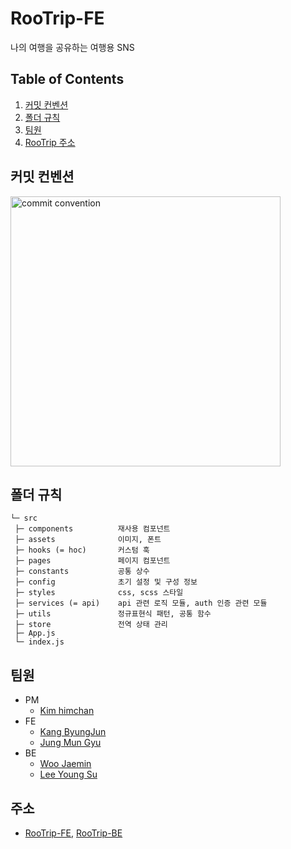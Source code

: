 # RooTrip-FE

나의 여행을 공유하는 여행용 SNS

## Table of Contents
1. <a href="#커밋-컨벤션">커밋 컨벤션</a> 
2. <a href="#폴더-규칙">폴더 규칙</a>
3. <a href="#팀원">팀원</a>
4. <a href="#주소">RooTrip 주소</a>

## 커밋 컨벤션
<img src="https://user-images.githubusercontent.com/44726494/222941077-0441e481-34ce-44d8-9673-7108840d09e6.png" alt="commit convention" width="432px" />

## 폴더 규칙
```
└─ src
 ├─ components          재사용 컴포넌트
 ├─ assets              이미지, 폰트
 ├─ hooks (= hoc)       커스텀 훅
 ├─ pages               페이지 컴포넌트
 ├─ constants           공통 상수
 ├─ config              초기 설정 및 구성 정보
 ├─ styles              css, scss 스타일
 ├─ services (= api)    api 관련 로직 모듈, auth 인증 관련 모듈
 ├─ utils               정규표현식 패턴, 공통 함수
 ├─ store               전역 상태 관리
 ├─ App.js
 └─ index.js
```

## 팀원
- PM
  - [Kim himchan](https://github.com/HmDol)
- FE
  - [Kang ByungJun](https://github.com/bangdori)
  - [Jung Mun Gyu](https://github.com/JungMunGyu)
- BE
  - [Woo Jaemin](https://github.com/WooJJam)
  - [Lee Young Su](https://github.com/youngsu5582)

## 주소
- [RooTrip-FE,](https://github.com/JungMunGyu/RooTrip-Front) [RooTrip-BE](https://github.com/youngsu5582/RooTrip-Backend)
